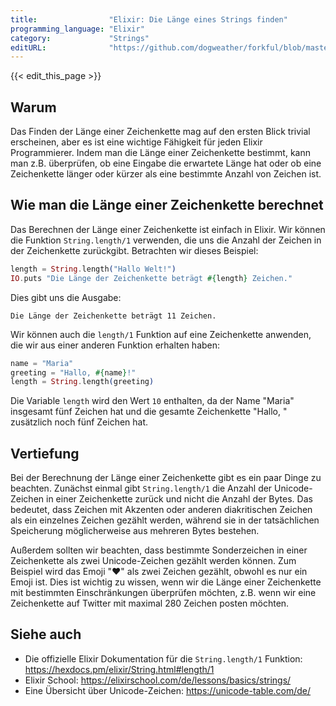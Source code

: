 ```yaml
---
title:                "Elixir: Die Länge eines Strings finden"
programming_language: "Elixir"
category:             "Strings"
editURL:              "https://github.com/dogweather/forkful/blob/master/content/de/elixir/finding-the-length-of-a-string.md"
---
```


{{< edit_this_page >}}

## Warum

Das Finden der Länge einer Zeichenkette mag auf den ersten Blick trivial erscheinen, aber es ist eine wichtige Fähigkeit für jeden Elixir Programmierer. Indem man die Länge einer Zeichenkette bestimmt, kann man z.B. überprüfen, ob eine Eingabe die erwartete Länge hat oder ob eine Zeichenkette länger oder kürzer als eine bestimmte Anzahl von Zeichen ist.

## Wie man die Länge einer Zeichenkette berechnet

Das Berechnen der Länge einer Zeichenkette ist einfach in Elixir. Wir können die Funktion `String.length/1` verwenden, die uns die Anzahl der Zeichen in der Zeichenkette zurückgibt. Betrachten wir dieses Beispiel:

```elixir
length = String.length("Hallo Welt!")
IO.puts "Die Länge der Zeichenkette beträgt #{length} Zeichen."
```

Dies gibt uns die Ausgabe:

`Die Länge der Zeichenkette beträgt 11 Zeichen.`

Wir können auch die `length/1` Funktion auf eine Zeichenkette anwenden, die wir aus einer anderen Funktion erhalten haben:

```elixir
name = "Maria"
greeting = "Hallo, #{name}!"
length = String.length(greeting)
```

Die Variable `length` wird den Wert `10` enthalten, da der Name "Maria" insgesamt fünf Zeichen hat und die gesamte Zeichenkette "Hallo, " zusätzlich noch fünf Zeichen hat.

## Vertiefung

Bei der Berechnung der Länge einer Zeichenkette gibt es ein paar Dinge zu beachten. Zunächst einmal gibt `String.length/1` die Anzahl der Unicode-Zeichen in einer Zeichenkette zurück und nicht die Anzahl der Bytes. Das bedeutet, dass Zeichen mit Akzenten oder anderen diakritischen Zeichen als ein einzelnes Zeichen gezählt werden, während sie in der tatsächlichen Speicherung möglicherweise aus mehreren Bytes bestehen.

Außerdem sollten wir beachten, dass bestimmte Sonderzeichen in einer Zeichenkette als zwei Unicode-Zeichen gezählt werden können. Zum Beispiel wird das Emoji "❤️" als zwei Zeichen gezählt, obwohl es nur ein Emoji ist. Dies ist wichtig zu wissen, wenn wir die Länge einer Zeichenkette mit bestimmten Einschränkungen überprüfen möchten, z.B. wenn wir eine Zeichenkette auf Twitter mit maximal 280 Zeichen posten möchten.

## Siehe auch

- Die offizielle Elixir Dokumentation für die `String.length/1` Funktion: https://hexdocs.pm/elixir/String.html#length/1 
- Elixir School: https://elixirschool.com/de/lessons/basics/strings/ 
- Eine Übersicht über Unicode-Zeichen: https://unicode-table.com/de/